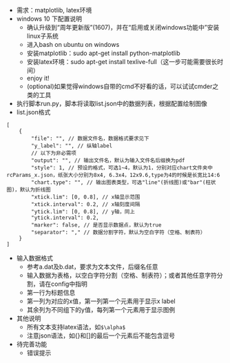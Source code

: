 - 需求：matplotlib, latex环境
- windows 10 下配置说明
  - 确认升级到“周年更新版”(1607)，并在“启用或关闭windows功能中”安装linux子系统
  - 进入bash on ubuntu on windows
  - 安装matplotlib：sudo apt-get install python-matplotlib
  - 安装latex环境：sudo apt-get install texlive-full（这一步可能需要很长时间）
  - enjoy it!
  - (optional)如果觉得windows自带的cmd不好看的话，可以试试cmder之类的工具
- 执行脚本run.py，脚本将读取list.json中的数据列表，根据配置绘制图像
- list.json格式
```
[
    {
        "file": "", // 数据文件名，数据格式要求见下
        "y_label": "", // 纵轴label
        // 以下为非必需项
        "output": "", // 输出文件名，默认为输入文件名后缀换为pdf
        "style": 1, // 预设的格式，可选1~4，默认为1，分别对应chart文件夹中rcParams_x.json，纸张大小分别为8x4, 6.3x4，12x9.6,type为4的时候是长宽比14:6
        "chart.type": "", // 输出图表类型，可选"line"(折线图)或"bar"(柱状图)，默认为折线图
        "xtick.lim": [0, 0.8], // x轴显示范围
        "xtick.interval": 0.2, // x轴刻度间隔
        "ytick.lim": [0, 0.8], // y轴，同上
        "ytick.interval": 0.2,
        "marker": false, // 是否显示数据点，默认为true
        "separator": "," // 数据分割字符，默认为空白字符（空格、制表符）
    }
]
```

- 输入数据格式
  - 参考a.dat及b.dat，要求为文本文件，后缀名任意
  - 输入数据为表格，以空白字符分割（空格、制表符）；或者其他任意字符分割，请在config中指明
  - 第一行为标题信息
  - 第一列为对应的x值，第一列第一个元素用于显示x label
  - 其余列为不同组下的y值，每列第一个元素用于显示图例
- 其他说明
  - 所有文本支持latex语法，如`$\alpha$`
  - 注意json语法，如{}和[]的最后一个元素后不能包含逗号
- 待完善功能
  - 错误提示
